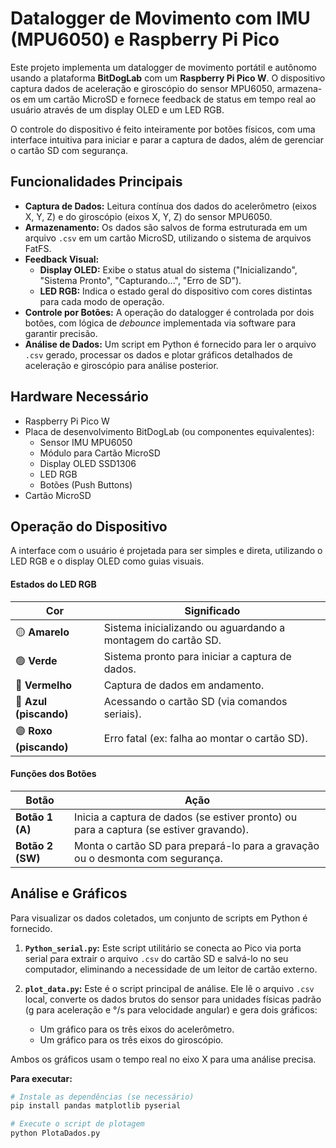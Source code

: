 # Datalogger de Movimento com IMU (MPU6050) e Raspberry Pi Pico

Este projeto implementa um datalogger de movimento portátil e autônomo usando a plataforma **BitDogLab** com um **Raspberry Pi Pico W**. O dispositivo captura dados de aceleração e giroscópio do sensor MPU6050, armazena-os em um cartão MicroSD e fornece feedback de status em tempo real ao usuário através de um display OLED e um LED RGB.

O controle do dispositivo é feito inteiramente por botões físicos, com uma interface intuitiva para iniciar e parar a captura de dados, além de gerenciar o cartão SD com segurança.

## Funcionalidades Principais

- **Captura de Dados:** Leitura contínua dos dados do acelerômetro (eixos X, Y, Z) e do giroscópio (eixos X, Y, Z) do sensor MPU6050.
- **Armazenamento:** Os dados são salvos de forma estruturada em um arquivo `.csv` em um cartão MicroSD, utilizando o sistema de arquivos FatFS.
- **Feedback Visual:**
    - **Display OLED:** Exibe o status atual do sistema ("Inicializando", "Sistema Pronto", "Capturando...", "Erro de SD").
    - **LED RGB:** Indica o estado geral do dispositivo com cores distintas para cada modo de operação.
- **Controle por Botões:** A operação do datalogger é controlada por dois botões, com lógica de *debounce* implementada via software para garantir precisão.
- **Análise de Dados:** Um script em Python é fornecido para ler o arquivo `.csv` gerado, processar os dados e plotar gráficos detalhados de aceleração e giroscópio para análise posterior.

## Hardware Necessário

- Raspberry Pi Pico W
- Placa de desenvolvimento BitDogLab (ou componentes equivalentes):
    - Sensor IMU MPU6050
    - Módulo para Cartão MicroSD
    - Display OLED SSD1306
    - LED RGB
    - Botões (Push Buttons)
- Cartão MicroSD

## Operação do Dispositivo

A interface com o usuário é projetada para ser simples e direta, utilizando o LED RGB e o display OLED como guias visuais.

#### Estados do LED RGB

| Cor               | Significado                                      |
| ----------------- | ------------------------------------------------ |
| 🟡 **Amarelo** | Sistema inicializando ou aguardando a montagem do cartão SD. |
| 🟢 **Verde** | Sistema pronto para iniciar a captura de dados. |
| 🔴 **Vermelho** | Captura de dados em andamento.                  |
| 🔵 **Azul (piscando)** | Acessando o cartão SD (via comandos seriais).    |
| 🟣 **Roxo (piscando)** | Erro fatal (ex: falha ao montar o cartão SD).     |

#### Funções dos Botões

| Botão         | Ação                                                             |
| ------------- | ---------------------------------------------------------------- |
| **Botão 1 (A)** | Inicia a captura de dados (se estiver pronto) ou para a captura (se estiver gravando). |
| **Botão 2 (SW)**| Monta o cartão SD para prepará-lo para a gravação ou o desmonta com segurança. |

## Análise e Gráficos

Para visualizar os dados coletados, um conjunto de scripts em Python é fornecido.

1.  **`Python_serial.py`:**
    Este script utilitário se conecta ao Pico via porta serial para extrair o arquivo `.csv` do cartão SD e salvá-lo no seu computador, eliminando a necessidade de um leitor de cartão externo.

2.  **`plot_data.py`:**
    Este é o script principal de análise. Ele lê o arquivo `.csv` local, converte os dados brutos do sensor para unidades físicas padrão (g para aceleração e °/s para velocidade angular) e gera dois gráficos:
    - Um gráfico para os três eixos do acelerômetro.
    - Um gráfico para os três eixos do giroscópio.

Ambos os gráficos usam o tempo real no eixo X para uma análise precisa.

**Para executar:**
```bash
# Instale as dependências (se necessário)
pip install pandas matplotlib pyserial

# Execute o script de plotagem
python PlotaDados.py
```
